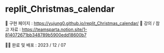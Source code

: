 # replit_Christmas_calendar

🎅 구현 페이지 : https://yujung0.github.io/replit_Christmas_calendar/
📕 강의 / 참고 자료 : https://teamsparta.notion.site/1-814072671bb348789b5900edd18600b7

🏃‍♀️ 완료 및 배포 : 2023 / 12 / 07
